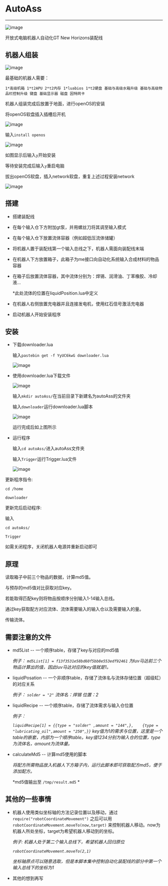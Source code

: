# AutoAss
***

![image](https://github.com/Acquity2/AutoAss/blob/main/image/1.png)

开放式电脑机器人自动化GT New Horizons装配线

机器人组装
----
![image](https://github.com/Acquity2/AutoAss/blob/main/image/2.png)

最基础的机器人需要：

	1*高级机箱 1*t2APU 2*t2内存 1*luabios 1*t2硬盘 基础与高级水箱升级 基础与高级物品栏控制升级 键盘 基础显示器 磁盘 因特网卡

机器人组装完成后放置于地面，进行openOS的安装

将openOS软盘插入插槽后开机

![image](https://github.com/Acquity2/AutoAss/blob/main/image/3.png)

输入`install openos`

![image](https://github.com/Acquity2/AutoAss/blob/main/image/4.png)

如图显示后输入`y`开始安装

等待安装完成后输入`y`重启电脑

拔出openOS软盘，插入network软盘，重复上述过程安装network

![image](https://github.com/Acquity2/AutoAss/blob/main/image/5.png)

搭建
----
* 搭建装配线

* 在每个输入仓下方附加gt泵，并用螺丝刀将其调至输入模式

* 在每个输入仓下放置流体容器（例如超低压流体储罐）

* 将机器人置于装配线第一个输入总线之下，机器人需面向装配线末端

* 在机器人下方放置箱子，此箱子为me接口向自动化系统输入合成材料的物品容器

* 在箱子后放置流体容器，其中流体分别为：焊锡、润滑油、丁苯橡胶、冷却液...

	*此处流体的位置在liquidPosition.lua中定义

* 在机器人右侧放置充电器并且连接发电机，使用红石信号激活充电器

* 启动机器人开始安装程序

安装
----

* 下载downloader.lua 

	输入`pastebin get -f YyUC6kwG downloader.lua`

	![image](https://github.com/Acquity2/AutoAss/blob/main/image/6.png)

* 使用downloader.lua下载文件
	
	![image](https://github.com/Acquity2/AutoAss/blob/main/image/7.png)
	
	输入`mkdir autoAss/`在当前目录下新建名为autoAss的文件夹
	
	输入`downloader`运行downloader.lua脚本
	
	![image](https://github.com/Acquity2/AutoAss/blob/main/image/8.png)
	
	运行完成后如上图所示

* 运行程序

	输入`cd autoAss/`进入autoAss文件夹
	
	输入`Trigger`运行Trigger.lua文件

	![image](https://github.com/Acquity2/AutoAss/blob/main/image/9.png)
	
更新程序指令:

`cd /home`

`downloader`

更新完后启动程序:

输入

`cd autoAss/`

`Trigger`

如需关闭程序，关闭机器人电源并重新启动即可

原理
----
读取箱子中前三个物品的数据，计算md5值。

与预存的md5值对比获取对应key。

若能取得匹配key则将物品按顺序分别输入1-14输入总线。

通过key获取配方对应流体、流体需要输入的输入仓以及需要输入的量。

传输流体。

需要注意的文件
----
* md5List -- 一个顺序table，存储了key与对应的md5值

  	*例子： `md5List[1] = f13f3531e58bd60f5bb8e553edf92461` 为luv马达前三个物品计算出的值，因此luv马达对应的key值就是1。*

* liquidPosation -- 一个非顺序table，存储了流体名与流体存储位置（超级缸）的对应关系

  	*例子： `solder = "2"` 流体名：焊锡 位置：2*

* liquidRecipe -- 一个顺序table，存储了流体需求与输入仓位置

  	*例子：*
  
  	*`liquidRecipe[1] = {{type = "solder" ,amount = "144",},	{type = "lubricating_oil",amount = "250",}}`*
  	*key值为1的需求与位置，这里是一个table的嵌套，内部为一个顺序table。key值1234分别为输入仓的位置，type为流体名，amount为流体量。*

* calculateMd5 -- 计算md5使用的脚本
	
	*将配方所需物品放入机器人下方箱子内，运行此脚本即可获取配方md5，便于添加配方。*
	
	*md5值输出至 `/tmp/result.md5` *
	
其他的一些事情
----
* 机器人使用类似坐标轴的方法记录位置以及移动，通过 `require("robotCoordinateMovement")` 之后可以用 `robotCoordinateMovement.moveTo(now,target)` 来控制机器人移动。now为机器人所处坐标，target为希望机器人移动到的坐标。

	*例子: 机器人处于第二个输入总线下，希望机器人回归原位*

	*`robotCoordinateMovement.moveTo(2,1)`*

	*坐标轴原点可以随意选取，但是本脚本集中控制自动化装配线的部分中第一个输入总线下的坐标为1*

* 其他的想到再写


